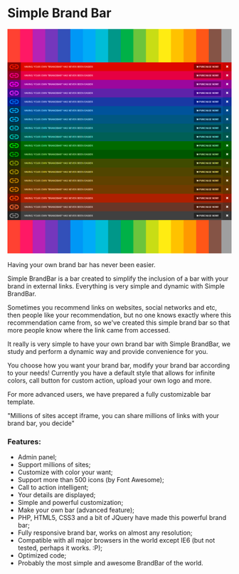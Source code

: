 # Simple Brand Bar

![Cover](https://raw.githubusercontent.com/jandeilson/simplebrandbar/master/img/BrandBar-Style-1-Multiple-Colors.png)

Having your own brand bar has never been easier.

Simple BrandBar is a bar created to simplify the inclusion of a bar with your brand in external links. Everything is very simple and dynamic with Simple BrandBar.

Sometimes you recommend links on websites, social networks and etc, then people like your recommendation, but no one knows exactly where this recommendation came from, so we've created this simple brand bar so that more people know where the link came from accessed.

It really is very simple to have your own brand bar with Simple BrandBar, we study and perform a dynamic way and provide convenience for you.

You choose how you want your brand bar, modify your brand bar according to your needs! Currently you have a default style that allows for infinite colors, call button for custom action, upload your own logo and more.

For more advanced users, we have prepared a fully customizable bar template.

"Millions of sites accept iframe, you can share millions of links with your brand bar, you decide"

### Features:

- Admin panel;
- Support millions of sites;
- Customize with color your want;
- Support more than 500 icons (by Font Awesome);
- Call to action intelligent;
- Your details are displayed;
- Simple and powerful customization;
- Make your own bar (advanced feature);
- PHP, HTML5, CSS3 and a bit of JQuery have made this powerful brand bar;
- Fully responsive brand bar, works on almost any resolution;
- Compatible with all major browsers in the world except IE6 (but not tested, perhaps it works. :P);
- Optimized code;
- Probably the most simple and awesome BrandBar of the world.